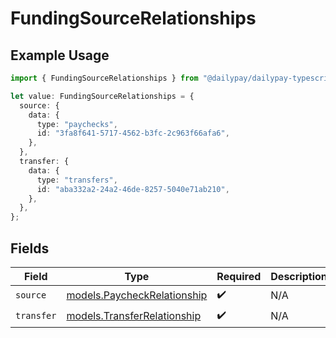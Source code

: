 # FundingSourceRelationships

## Example Usage

```typescript
import { FundingSourceRelationships } from "@dailypay/dailypay-typescript-sdk/models";

let value: FundingSourceRelationships = {
  source: {
    data: {
      type: "paychecks",
      id: "3fa8f641-5717-4562-b3fc-2c963f66afa6",
    },
  },
  transfer: {
    data: {
      type: "transfers",
      id: "aba332a2-24a2-46de-8257-5040e71ab210",
    },
  },
};
```

## Fields

| Field                                                            | Type                                                             | Required                                                         | Description                                                      |
| ---------------------------------------------------------------- | ---------------------------------------------------------------- | ---------------------------------------------------------------- | ---------------------------------------------------------------- |
| `source`                                                         | [models.PaycheckRelationship](../models/paycheckrelationship.md) | :heavy_check_mark:                                               | N/A                                                              |
| `transfer`                                                       | [models.TransferRelationship](../models/transferrelationship.md) | :heavy_check_mark:                                               | N/A                                                              |